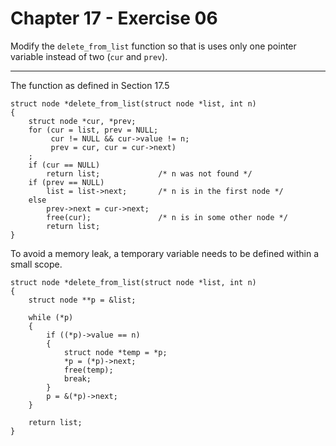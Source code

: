 # Chapter 17 - Exercise 06

Modify the `delete_from_list` function so that is uses only one pointer variable instead of two (`cur` and `prev`).  

---

The function as defined in Section 17.5  

```
struct node *delete_from_list(struct node *list, int n)
{
    struct node *cur, *prev;
    for (cur = list, prev = NULL;
         cur != NULL && cur->value != n;
         prev = cur, cur = cur->next)
    ;
    if (cur == NULL)
        return list;             /* n was not found */
    if (prev == NULL)
        list = list->next;       /* n is in the first node */
    else
        prev->next = cur->next;
        free(cur);               /* n is in some other node */
        return list;
}
```

To avoid a memory leak, a temporary variable needs to be defined within a small scope.  

```
struct node *delete_from_list(struct node *list, int n)
{
    struct node **p = &list;

    while (*p)
    {
        if ((*p)->value == n)
        {
            struct node *temp = *p;
            *p = (*p)->next;
            free(temp);
            break;
        }
        p = &(*p)->next;
    }

    return list;
}
